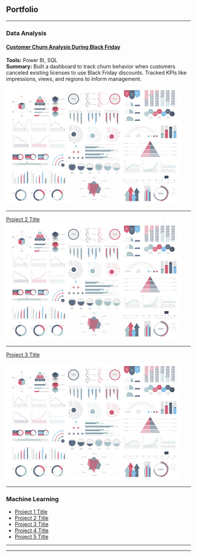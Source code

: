 ## Portfolio

---

### Data Analysis

#### [Customer Churn Analysis During Black Friday](/sample_page) <br> 
**Tools:** Power BI, SQL <br>
**Summary:** Built a dashboard to track churn behavior when customers canceled existing licenses to use Black Friday discounts. Tracked KPIs like impressions, views, and regions to inform management.
 <!--  Assets to Add: Screenshot of dashboard, PDF export from Power BI -->

<img src="images/dummy_thumbnail.jpg?raw=true"/>

---
[Project 2 Title](/pdf/sample_presentation.pdf)
<img src="images/dummy_thumbnail.jpg?raw=true"/>

---
[Project 3 Title](http://example.com/)
<!-- [Project 3 Title](http://example.com/) -->
<img src="images/dummy_thumbnail.jpg?raw=true"/>

---

### Machine Learning

- [Project 1 Title](http://example.com/)
- [Project 2 Title](http://example.com/)
- [Project 3 Title](http://example.com/)
- [Project 4 Title](http://example.com/)
- [Project 5 Title](http://example.com/)

---




---
 <!-- <p style="font-size:11px">Page template forked from <a href="https://github.com/evanca/quick-portfolio">evanca</a></p> -->
<!-- Remove above link if you don't want to attibute -->
